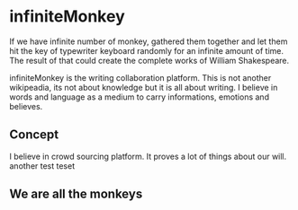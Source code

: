 infiniteMonkey
=============

If we have infinite number of monkey, gathered them together and let them hit the key of typewriter keyboard randomly for an infinite amount of time. The result of that could create the complete works of William Shakespeare.

infiniteMonkey is the writing collaboration platform. This is not another wikipeadia, its not about knowledge but it is all about writing. I believe in words and language as a medium to carry informations, emotions and believes. 

## Concept

I believe in crowd sourcing platform. It proves a lot of things about our will.
another test teset

## We are all the monkeys
